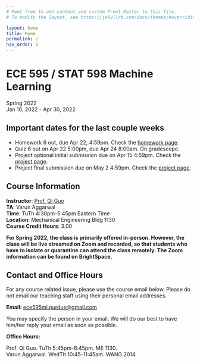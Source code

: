 ```yaml
---
# Feel free to add content and custom Front Matter to this file.
# To modify the layout, see https://jekyllrb.com/docs/themes/#overriding-theme-defaults

layout: home
title: Home
permalink: /
nav_order: 1
---
```

# ECE 595 / STAT 598 Machine Learning
Spring 2022  
Jan 10, 2022 - Apr 30, 2022  

## Important dates for the last couple weeks
- Homework 6 out, due Apr 22, 4:59pm. Check the [homework page](https://ece595.qiguo.org/assignments/homeworks.html).
- Quiz 6 out on Apr 22 5:00pm, due Apr 24 8:00am. On gradescope.
- Project optional initial submission due on Apr 15 4:59pm. Check the [project page](https://ece595.qiguo.org/assignments/project.html).
- Project final submission due on May 2 4:59pm. Check the [project page](https://ece595.qiguo.org/assignments/project.html).

## Course Information
**Instructor**: [Prof. Qi Guo](https://qiguo.org)  
**TA**: Varun Aggarwal  
**Time**: TuTh 4:30pm-5:45pm Eastern Time  
**Location**: Mechanical Engineering Bldg 1130  
**Course Credit Hours**: 3.00

**For Spring 2022, the class is primarily offered in-person. However, the class will be live streamed on Zoom and recorded, so that students who have to isolate or quarantine can attend the class remotely. The Zoom information can be found on BrightSpace.**

## Contact and Office Hours
For any course related issue, please use the course email below. Please do not email our teaching staff using their personal email addresses.  

**Email:** [ece595ml.purdue@gmail.com](mailto:ece595ml.purdue@gmail.com)

You may specify the person in your email. We will do our best to have him/her reply your email as soon as possible.

**Office Hours:** 

Prof. Qi Guo. TuTh 5:45pm-6:45pm. ME 1130.  
Varun Aggarwal. WedTh 10:45-11:45am. WANG 2014.


<!-- ## Course Correspondences
There are several ways this course will send out correspondences. Their usages are described below.  
[Main Site:](https://ece595.qiguo.org/) Course information, homework posts, lecture notes/handouts, announcements.   
[BrightSpace:](https://purdue.brightspace.com/d2l/home/460528) Homework solutions, announcements.  
[GradeScope:](https://www.gradescope.com/courses/345155) Homework/quiz/final project submission, grades.  
[Piazza:](https://piazza.com/purdue/spring2022/ece595stat598) This term we will be using Piazza for class discussion. The system is highly catered to getting you help fast and efficiently from classmates, the TA, and myself. Rather than emailing questions to the teaching staff, I encourage you to post your questions on Piazza. Please let me know if you have trouble accessing Piazza.  
[Mailing List:](https://engineering.purdue.edu/ECN/mailman/admin/ece595ml-list) After enrollment, you will automatically be added to the course mailing list. It will send out all course announcements. If you do not receive emails from us, please let us know.  
[Course Calendar:]() Subscribe to the course calendar to get reminders on classes, homework due dates, etc. -->





